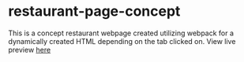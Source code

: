 # restaurant-page-concept

This is a concept restaurant webpage created utilizing webpack for a dynamically created HTML depending on the tab clicked on.
View live preview <a href='https://amesburyarcher.github.io/restaurant-page-concept/'>here</a> 